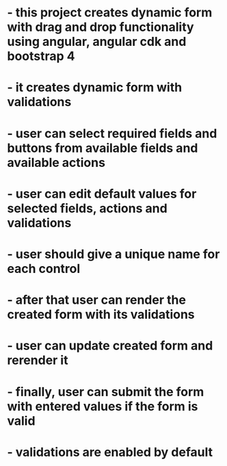 
# - this project creates dynamic form with drag and drop functionality using angular, angular cdk and bootstrap 4

# - it creates dynamic form with validations

# - user can select required fields and buttons from available fields and available actions

# - user can edit default values for selected fields, actions and validations

# - user should give a unique name for each control

# - after that user can render the created form with its validations

# - user can update created form and rerender it

# - finally, user can submit the form with entered values if the form is valid

# - validations are enabled by default
